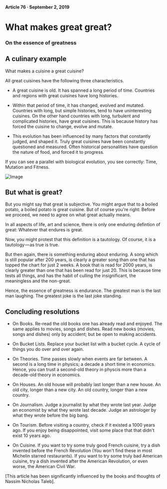 #### Article 76 · September 2, 2019

# What makes great great?

### On the essence of greatness

## A culinary example

What makes a cuisine a great cuisine?

All great cuisines have the following three characteristics.

* A great cuisine is old. It has spanned a long period of time. Countries and regions with great cuisines have long histories.

* Within that period of time, it has changed, evolved and mutated. Countries with long, but simple histories, tend to have uninteresting cuisines. On the other hand countries with long, turbulent and complicated histories, have great cuisines. This is because history has forced the cuisine to change, evolve and mutate.

* This evolution has been influenced by many factors that constantly judged, and shaped it. Truly great cuisines have been constantly questioned and measured. Often historical personalities have question the nature of food, and forced it to progress.

If you can see a parallel with biological evolution, you see correctly: Time, Mutation and Fitness.

![Image](https://cdn-images-1.medium.com/max/800/1*-rR4h46fLd2fRqC8JIoVPQ.jpeg)

## But what is great?

But you might say that great is subjective. You might argue that to a boiled potato, a boiled potato is great cuisine. But of course you're right: Before we proceed, we need to agree on what great actually means.

In all aspects of life, art and science, there is only one enduring defintion of great: Whatever that endures is great.

Now, you might protest that this definition is a tautology. Of course, it is a tautology — as true is true.

But then again, there is something enduring about enduring. A song which is still popular after 200 years, is clearly a greater song than one that has topped the chart for just 2 weeks. A book that is read for 2000 years, is clearly greater than one that has been read for just 20. This is because time tests all things, and has the habit of culling the insignificant, the meaningless and the non-great.

Hence, the essence of greatness is endurance. The greatest man is the last man laughing. The greatest joke is the last joke standing.

## Concluding resolutions

* On Books. Re-read the old books one has already read and enjoyed. The same applies to movies, songs and dishes. Read new books (movies, songs and dishes) only by accident; but be open to making accidents.

* On Bucket Lists. Replace your bucket list with a bucket cycle. A cycle of things you do over and over again.

* On Theories. Time passes slowly when events are far between. A second is a long time in physics; a decade a short time in economics. Hence, you can trust a second-old theory in physcis more than a decade-old theory in economics.

* On Houses. An old house will probably last longer than a new house. An old city, longer than a new city. An old country, longer than a new country.

* On Journalism. Judge a journalist by what they wrote last year. Judge an economist by what they wrote last decade. Judge an astrologer by what they wrote before the big bang.

* On Tourism. Before visiting a country, check if it existed a 1000 years ago. If you enjoy being disappointed, visit some place that that didn't exist 10 years ago.

* On Cuisine. If you want to try some truly good French cuisine, try a dish invented before the French Revolution (You won't find these in most Michelin starred restaurants). If you want to try some truly bad American cuisine, try a dish invented after the American Revolution, or even worse, the American Civil War.

[This article has been significantly influenced by the books and thoughts of Nassim Nicholas Taleb].